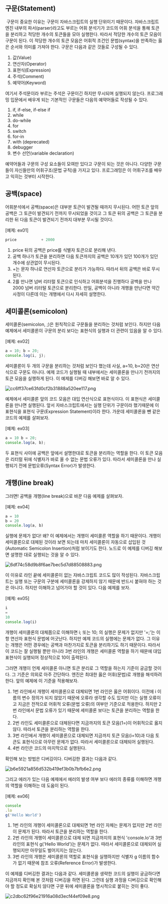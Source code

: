 ## 구문(Statement)

 구문이 중요한 이유는 구문이 자바스크립트의 실행 단위이기 때문이다. 자바스크립트 엔진 내부의 파서(parser)라고도 부르는 어휘 분석기가 코드의 어휘 분석을 통해 토큰을 분리하고 적당한 개수의 토큰들을 모아 실행한다. 따라서 적당한 개수의 토큰 모음이 구문이 된다. 이 적당한 개수의 토큰 모음은 어휘적 조건인 문법(syntax)을 만족하는 옳은 순서와 의미를 가져야 한다. 구문은 다음과 같은 것들로 구성될 수 있다.

1.  값(Value)
2.  연산자(Operator)
3.  표현식(Expression)
4.  주석(Comment)
5.  예약어(Keyword)

 여기서 주석문이라 부르는 주석은 구문이긴 하지만 무시되며 실행되지 않는다. 프로그래밍 입문에서 배우게 되는 기본적인 구문들은 다음의 예약어들로 작성될 수 있다.

1.  if, if-else, if-else if
2.  while
3.  do-while
4.  for
5.  switch
6.  for-in
7.  with (deprecated)
8.  debugger
9.  변수 선언(variable declaration)

 예약어들과 구문의 구성 요소들이 모여만 있다고 구문이 되는 것은 아니다. 다양한 구문들이 자신들만의 어휘구조(문법 규칙)을 가지고 있다. 프로그래밍은 이 어휘구조를 배우고 익히는 것부터 시작한다.

## 공백(space)
 어휘분석에서 공백(space)은 대부분 토큰이 발견될 때까지 무시된다. 어떤 토큰 앞의 공백은 그 토큰이 발견되기 전까지 무시되었을 것이고 그 토큰 뒤의 공백은 그 토큰을 분리한 뒤  다음 토큰이 발견되기 전까지 대부분 무시될 것이다.

\[예제: ex01\]

```JavaScript
price           + 2000
```

1.  price 뒤의 공백은 price를 식별자 토큰으로 분리해 낸다.
2.  공백 하나가 토큰을 분리하면 다음 토큰까지의 공백은 10개가 있던 100개가 있던 개수에 상관없이 무시된다.
3.  +는 문자 하나로 연산자 토큰으로 분리가 가능하다. 따라서 뒤의 공백은 바로 무시 된다.
4.  2를 만나면 넘버 리터럴 토큰으로 인식하고 어휘분석을 진행하다 공백을 만나 2000 넘버 리터털 토큰으로 분리한다. 만일, 공백이 아니라 개행을 만난다면 약간 사정이 다른데 이는 개행에서 다시 자세히 설명한다.

## 세미콜론(semicolon)
 세미콜론(semicolon, ;)은 원칙적으로 구문들을 분리하는 것처럼 보인다. 하지만 다음 예제에서 세미콜론이 구문의 분리 보다는 표현식의 실행과 더 관련이 있음을 알 수 있다.

\[예제: ex02\]

```JavaScript
a = 10; b = 20;
console.log(i, j);
```

 세미콜론이 두 개의 구문을 분리하는 것처럼 보인다 했는데 사실, a=10, b=20은 연산식으로 구문도 아니다. 예제 코드가 실행될 때 내부에서는 세미콜론을 만나기 전까지의 토큰 모음을 실행하게 된다. 이 예제를 디버깅 해보면 바로 알 수 있다.
 
![cc6ff37ce63fd0cf2b31888a520ee117.png](../../_resources/cc6ff37ce63fd0cf2b31888a520ee117.png)

 예제에서 세미콜론 앞의 코드 모음은 대입 연산식으로 표현식이다. 이 표현식은 세미콜론을 만나면 실행된다. 앞서 자바스크립트에서는 실행 단위가 구문이라 했기때문에 이 표현식을 표현식 구문(Expression Statement)이라 한다. 가운데 세미콜론을 뺀 같은 코드의 예제를 살펴보자.
 
\[예제: ex03\]

```JavaScript
a = 10 b = 20;
console.log(a, b);
```

 두 표현식 사이에 공백은 앞에서 설명한대로 토큰을 분리하는 역할을 한다. 이 토큰 모음은 리터럴 뒤에 식별자가 바로 올 수 없는 문법 오류가 있다. 따라서 세미콜론을 만나 실행되기 전에 문법오류(Syntax Error)가 발생한다. 
 
 
## 개행(line break)
 그러면! 공백을 개행(line break)으로 바꾼 다음 예제를 살펴보자.

\[예제: ex04\]

```JavaScript
a = 10
b = 20
console.log(a, b)
```

 실행에 문제가 없다! 왜? 이 예제에서는 개행이 세미콜론 역할을 하기 때문이다. 개행이 세미콜론으로 대체된 것이라 보면 되는데 마치 세미콜론이 자동으로 삽입된 것(Automatic Semicolon Insertion)처럼 보이기도 한다. 노드로 이 예제를 디버깅 해보면 설명한 대로 실행되는 것을 알 수 있다. 
 
 ![6df74c58d9b8f6ae7bec5d7d88508883.png](../../_resources/6df74c58d9b8f6ae7bec5d7d88508883.png)
 
 이 이유로 라인 끝에 세미콜론이 없는 자바스크립트 코드도 많이 작성된다. 자바스크립트는 실행 또는 구문의 구분에 세미콜론을 강제하지 않기 때문에 반드시 붙혀야 하는 것은 아니다. 하지만 이해하고 넘어가야 할 것이 있다. 다음 예제를 보자.  

\[예제: ex05\]

```JavaScript
i
=
10
console.log(i)
```

 개행이 세미콜론의 대체쯤으로 이해하면 i; 또는 10; 의 실행은 문제가 없지만 '=;'는 이항 연산자 표현식 문법에 어긋난다. 하지만 예제 코드의 실행에는 문제가 없다. 그 이유는 개행은 어떤 경우에는 공백과 마찬가지로 토큰을 분리하기도 하기 때문이다. 따라서 이 코드는 잘 실행될 뿐만 아니라 3번 라인의 개행은 세미콜론 역할을 하기 때문에 대입 표현식이 실행되어 정상적으로 10이 출력된다. 
 
 그러면 개행이 언제 세미콜론 아니면 토큰 분리로 그 역할을 하는지 기준이 궁금할 것이다. 그 기준은 의외로 아주 간단하다. 엔진은 최대한 옳은 어휘(문법)로 개행을 해석하려 한다. 앞의 예제에 이 기준을 적용해보자.
 
1. 1번 라인에서 개행이 세미콜론으로 대체되면 1번 라인은 옳은 어휘이다. 이전에 i 이름의 변수 정의가 되지 않았기 때문에 오류라 생각할 수도 있지만 이는 실행 오류이고 지금은 전적으로 어휘적 오류(문법 오류)의 여부만 기준으로 적용한다. 하지만 2번 라인에서 문법 오류가 있기 때문에 세미콜론 보다는 토큰을 분리하는 역할을 한다.
2. 2번 라인도 세미콜론으로 대체된다면 지금까지의 토큰 모음(1=)이 어휘적으로 옳지 않다. 따라서 토큰을 분리하는 역할을 한다.
3. 3번 라인에서 개행이 세미콜론으로 대체되면 지금까지 토큰 모음(i=10)과 다음 토큰도 표현식으로 아무런 문제가 없다. 따라서 세미콜론으로 대체되어 실행된다.
4. 4번 라인은 코드의 마지막으로 실행된다.

 확인해 보는 방법은 디버깅이다. 디버깅한 결과는 다음과 같다.
 
 ![b6e5921a856d532b419ef3b0b7bfb6e2.png](../../_resources/b6e5921a856d532b419ef3b0b7bfb6e2.png)
 
 그리고 에러가 있는 다음 예제에서 에러의 발생 여부 보다 에러의 종류를 이해하면 개행의 역할을 이해하는 데 도움이 된다.

\[예제: ex06\]

```JavaScript
console
.lo
g('Hello World')
```

1. 1번 라인의 개행이 세미콜론으로 대체되면 1번 라인 자체는 문제가 없지만 2번 라인이 문제가 된다. 따라서 토큰을 분리하는 역할을 한다.
2. 2번 라인의 개행이 세미콜론으로 대체 되면 지금까지의 표현식 'console.lo'과 3번 라인의 표현식 g('Hello World')는 문제가 없다. 따라서 세미콜론으로 대체되어 실행되지만 아무일도 벌어지지는 않는다. 
3. 3번 라인의 개행은 세미콜론의 역할로 표현식을 실행하지만 식별자 g 이름의 함수가 없기 때문에 참조 오류(Reference Error)가 발생한다.

 이 예제를 디버깅한 결과는 다음과 같다. 세미콜론을 생략한 코드의 실행이 궁금하다면 지금까지 확인해 본 것처럼 디버깅을 하면 된다. 그런데 실행 과정을 디버깅으로 확인해야 할 정도로 확실치 않다면 구문 뒤에 세미콜론을 명시적으로 붙히는 것이 좋다.
 
![c2dbc62f96e21916a08d3ecf44ef09e8.png](../../_resources/c2dbc62f96e21916a08d3ecf44ef09e8.png)